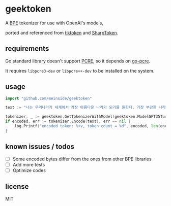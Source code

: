 # geektoken

A [BPE](https://en.wikipedia.org/wiki/Byte_pair_encoding) tokenizer for use with OpenAI's models,

ported and referenced from [tiktoken](https://github.com/openai/tiktoken) and [SharpToken](https://github.com/dmitry-brazhenko/SharpToken).

## requirements

Go standard library doesn't support [PCRE](https://www.pcre.org/), so it depends on [go-pcre](https://github.com/GRbit/go-pcre).

It requires `libpcre3-dev` or `libpcre++-dev` to be installed on the system.

## usage

```go
import "github.com/meinside/geektoken"

text := "나는 우리나라가 세계에서 가장 아름다운 나라가 되기를 원한다. 가장 부강한 나라가 되기를 원하지 않는다."

tokenizer, _ := geektoken.GetTokenizerWithModel(geektoken.ModelGPT35Turbo)
if encoded, err := tokenizer.Encode(text); err == nil {
    log.Printf("encoded token: %+v, token count = %d", encoded, len(encoded))
}
```

## known issues / todos

- [ ] Some encoded bytes differ from the ones from other BPE libraries
- [ ] Add more tests
- [ ] Optimize codes

## license

MIT

